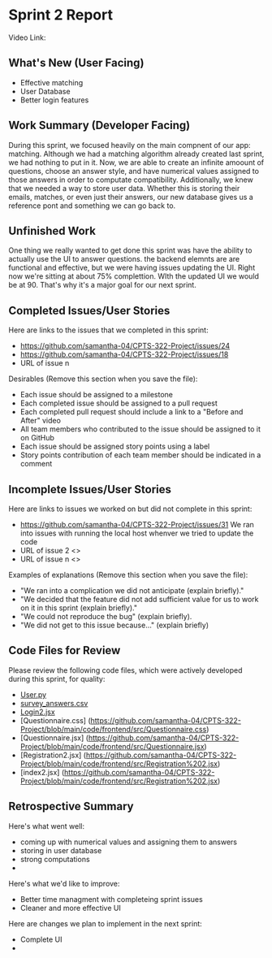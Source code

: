 # Sprint 2 Report 
Video Link: 
## What's New (User Facing)
 * Effective matching
 * User Database
 * Better login features

## Work Summary (Developer Facing)
During this sprint, we focused heavily on the main compnent of our app: matching. Although we had a matching algorithm already created last sprint, we had nothing to put in it. Now, we are able to create an infinite amoount of questions, choose an answer style, and have numerical values assigned to those answers in order to computate compatibility. Additionally, we knew that we needed a way to store user data. Whether this is storing their emails, matches, or even just their answers, our new database gives us a reference pont and something we can go back to. 

## Unfinished Work
One thing we really wanted to get done this sprint was have the ability to actually use the UI to answer questions. the backend elemnts are are functional and effective, but we were having issues updating the UI. Right now we're sitting at about 75% complettion. WIth the updated UI we would be at 90. That's why it's a major goal for our next sprint. 

## Completed Issues/User Stories
Here are links to the issues that we completed in this sprint:

 * https://github.com/samantha-04/CPTS-322-Project/issues/24
 * https://github.com/samantha-04/CPTS-322-Project/issues/18
 * URL of issue n

 Desirables (Remove this section when you save the file):
  * Each issue should be assigned to a milestone
  * Each completed issue should be assigned to a pull request
  * Each completed pull request should include a link to a "Before and After" video
  * All team members who contributed to the issue should be assigned to it on GitHub
  * Each issue should be assigned story points using a label
  * Story points contribution of each team member should be indicated in a comment
 
 ## Incomplete Issues/User Stories
 Here are links to issues we worked on but did not complete in this sprint:
 
 * https://github.com/samantha-04/CPTS-322-Project/issues/31 We ran into issues with running the local host whenver we tried to update the code
 * URL of issue 2 <<One sentence explanation of why issue was not completed>>
 * URL of issue n <<One sentence explanation of why issue was not completed>>
 
 Examples of explanations (Remove this section when you save the file):
  * "We ran into a complication we did not anticipate (explain briefly)." 
  * "We decided that the feature did not add sufficient value for us to work on it in this sprint (explain briefly)."
  * "We could not reproduce the bug" (explain briefly).
  * "We did not get to this issue because..." (explain briefly)

## Code Files for Review
Please review the following code files, which were actively developed during this sprint, for quality:
 * [User.py](https://github.com/samantha-04/CPTS-322-Project/blob/main/code/backend/User.py)
 * [survey_answers.csv](https://github.com/samantha-04/CPTS-322-Project/blob/main/code/backend/data/survey_answers.csv)
 * [Login2.jsx](https://github.com/samantha-04/CPTS-322-Project/blob/main/code/frontend/src/Login%202.jsx)
 * [Questionnaire.css] (https://github.com/samantha-04/CPTS-322-Project/blob/main/code/frontend/src/Questionnaire.css)
 * [Questionnaire.jsx] (https://github.com/samantha-04/CPTS-322-Project/blob/main/code/frontend/src/Questionnaire.jsx)
 * [Registration2.jsx] (https://github.com/samantha-04/CPTS-322-Project/blob/main/code/frontend/src/Registration%202.jsx)
 * [index2.jsx] (https://github.com/samantha-04/CPTS-322-Project/blob/main/code/frontend/src/Registration%202.jsx)
 
## Retrospective Summary
Here's what went well:
  * coming up with numerical values and assigning them to answers
  * storing in user database
  * strong computations
  * 
 
Here's what we'd like to improve:
   * Better time managment with completeing sprint issues
   * Cleaner and more effective UI

  
Here are changes we plan to implement in the next sprint:
   * Complete UI
   * 


